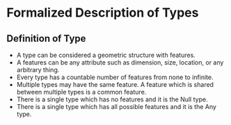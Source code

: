# Formalized Description of Types

## Definition of Type
* A type can be considered a geometric structure with features.
* A features can be any attribute such as dimension, size, location, or any arbitrary thing.
* Every type has a countable number of features from none to infinite.
* Multiple types may have the same feature. A feature which is shared between multiple types is a common feature.
* There is a single type which has no features and it is the Null type.
* There is a single type which has all possible features and it is the Any type.
